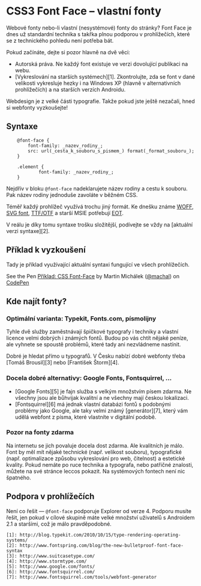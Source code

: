 CSS3 Font Face – vlastní fonty
==============================

Webové fonty nebo-li vlastní (nesystémové) fonty do stránky? Font Face je dnes už standardní technika s takřka plnou podporou v prohlížečích, které se z technického pohledu není potřeba bát.

Pokud začínáte, dejte si pozor hlavně na dvě věci:

- Autorská práva. Ne každý font existuje ve verzi dovolující publikaci na webu.
- [Vykreslování na starších systémech][1]. Zkontrolujte, zda se font v dané velikosti vykresluje hezky i na Windows XP (hlavně v alternativních prohlížečích) a na starších verzích Androidu.

Webdesign je z velké části typografie. Takže pokud jste ještě nezačali, hned si webfonty vyzkoušejte!

Syntaxe
-------

		@font-face {
			font-family: _nazev_rodiny_;
			src: url(_cesta_k_souboru_s_pismem_) format(_format_souboru_);
		}

		.element {
				font-family: _nazev_rodiny_;
		}

Nejdřív v bloku `@font-face` nadeklarujete název rodiny a cestu k souboru. Pak název rodiny jednoduše zavoláte v běžném CSS.

Téměř každý prohlížeč využívá trochu jiný formát. Ke dnešku známe [WOFF](http://caniuse.com/woff), [SVG font](http://caniuse.com/svg-fonts), [TTF/OTF](http://caniuse.com/ttf) a starší MSIE potřebují [EOT](http://caniuse.com/eot).

V reálu je díky tomu syntaxe trošku složitější, podívejte se vždy na [aktuální verzi syntaxe][2].


Příklad k vyzkoušení
--------------------

Tady je příklad využívající aktuální syntaxi fungující ve všech prohlížečích.

<p data-height="182" data-theme-id="502" data-slug-hash="aLeGg" data-user="machal" data-default-tab="result" class='codepen'>See the Pen <a href='http://codepen.io/machal/pen/aLeGg'>Příklad: CSS Font-Face</a> by Martin Michálek (<a href='http://codepen.io/machal'>@machal</a>) on <a href='http://codepen.io'>CodePen</a></p>
<script async src="http://codepen.io/assets/embed/ei.js"></script>


Kde najít fonty?
----------------

### Optimální varianta: Typekit, Fonts.com, písmolijny

Tyhle dvě služby zaměstnávají špičkové typografy i techniky a vlastní licence velmi dobrých i známých fontů. Budou po vás chtít nějaké peníze, ale vyhnete se spoustě problémů, které tady ani nezvládneme nastínit.

Dobré je hledat přímo u typografů. V Česku nabízí dobré webfonty třeba [Tomáš Brousil][3] nebo [František Štorm][4].

### Docela dobré alternativy: Google Fonts, Fontsquirrel, ...

- [Google Fonts][5] je fajn služba s velkým množstvím písem zdarma. Ne všechny jsou ale bůhvijak kvalitní a ne všechny mají českou lokalizaci.
- [Fontsquirrel][6] má jednak vlastní databázi fontů s podobnými problémy jako Google, ale taky velmi známý [generátor][7], který vám udělá webfont z písma, které vlastníte v digitální podobě.

### Pozor na fonty zdarma

Na internetu se jich povaluje docela dost zdarma. Ale kvalitních je málo. Font by měl mít nějaké technické (např. velikost souboru), typografické (např. optimalizace způsobu vykreslování pro web, čitelnost) a estetické kvality. Pokud nemáte po ruce technika a typografa, nebo patřičné znalosti, můžete na své stránce leccos pokazit. Na systémových fontech není nic špatného.

Podpora v prohlížečích
----------------------

Není co řešit — `@font-face` podporuje Explorer od verze 4. Podporu musíte řešit, jen pokud v cílové skupině máte velké množství uživatelů s Androidem 2.1 a staršími, což je málo pravděpodobné.

	[1]: http://blog.typekit.com/2010/10/15/type-rendering-operating-systems/
	[2]: http://www.fontspring.com/blog/the-new-bulletproof-font-face-syntax
	[3]: http://www.suitcasetype.com/
	[4]: http://www.stormtype.com/
	[5]: http://www.google.com/fonts/
	[6]: http://www.fontsquirrel.com/
	[7]: http://www.fontsquirrel.com/tools/webfont-generator
